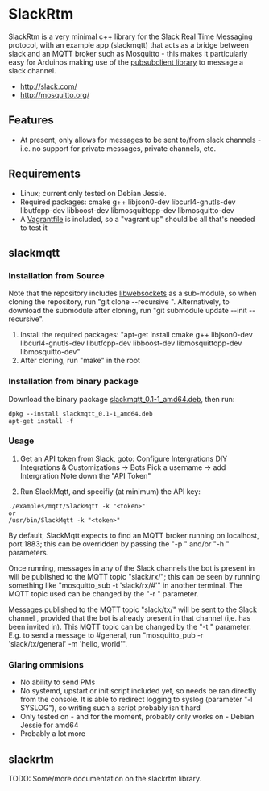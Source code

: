 SlackRtm
========

SlackRtm is a very minimal c++ library for the Slack Real Time Messaging protocol, with an example app (slackmqtt) that acts as a bridge between slack and an MQTT broker such as Mosquitto - this makes it particularly easy for Arduinos making use of the [pubsubclient library](https://github.com/knolleary/pubsubclient) to message a slack channel.

* http://slack.com/
* http://mosquitto.org/

## Features

* At present, only allows for messages to be sent to/from slack channels - i.e. no support for private messages, private channels, etc.

## Requirements

* Linux; current only tested on Debian Jessie.
* Required packages: cmake g++ libjson0-dev libcurl4-gnutls-dev libutfcpp-dev libboost-dev libmosquittopp-dev libmosquitto-dev
* A [Vagrantfile](https://www.vagrantup.com/) is included, so a "vagrant up" should be all that's needed to test it

## slackmqtt
### Installation from Source
Note that the repository includes [libwebsockets](https://libwebsockets.org) as a sub-module, so when cloning the repository, run "git clone --recursive <URL>". Alternatively, to download the submodule after cloning, run "git submodule update --init --recursive".

1. Install the required packages: "apt-get install cmake g++ libjson0-dev libcurl4-gnutls-dev libutfcpp-dev libboost-dev libmosquittopp-dev libmosquitto-dev"
2. After cloning, run "make" in the root

### Installation from binary package
Download the binary package [slackmqtt_0.1-1_amd64.deb](http://daniel1111.github.io/slackmqtt/slackmqtt_0.1-1_amd64.deb), then run:
```
dpkg --install slackmqtt_0.1-1_amd64.deb
apt-get install -f
```
### Usage

1. Get an API token from Slack, goto:
  Configure Intergrations
  DIY Integrations & Customizations -> Bots
  Pick a username -> add Intergration
  Note down the "API Token"
  
2. Run SlackMqtt, and specifiy (at minimum) the API key:

```
./examples/mqtt/SlackMqtt -k "<token>"
or
/usr/bin/SlackMqtt -k "<token>"
```

By default, SlackMqtt expects to find an MQTT broker running on localhost, port 1883; this can be overridden by passing the "-p <port>" and/or "-h <host>" parameters.

Once running, messages in any of the Slack channels the bot is present in will be published to the MQTT topic "slack/rx/<channel>"; this can be seen by running something like "mosquitto_sub -t 'slack/rx/#'" in another terminal. The MQTT topic used can be changed by the "-r <topic>" parameter.

Messages published to the MQTT topic "slack/tx/<channel>" will be sent to the Slack channel <channel>, provided that the bot is already present in that channel (i,e. has been invited in). This MQTT topic can be changed by the "-t <topic>" parameter.
E.g. to send a message to #general, run "mosquitto_pub -r 'slack/tx/general' -m 'hello, world'".

### Glaring ommisions
* No ability to send PMs
* No systemd, upstart or init script included yet, so needs be ran directly from the console. It is able to redirect logging to syslog (parameter "-l SYSLOG"), so writing such a script probably isn't hard
* Only tested on - and for the moment, probably only works on - Debian Jessie for amd64
* Probably a lot more

## slackrtm
TODO: Some/more documentation on the slackrtm library.
